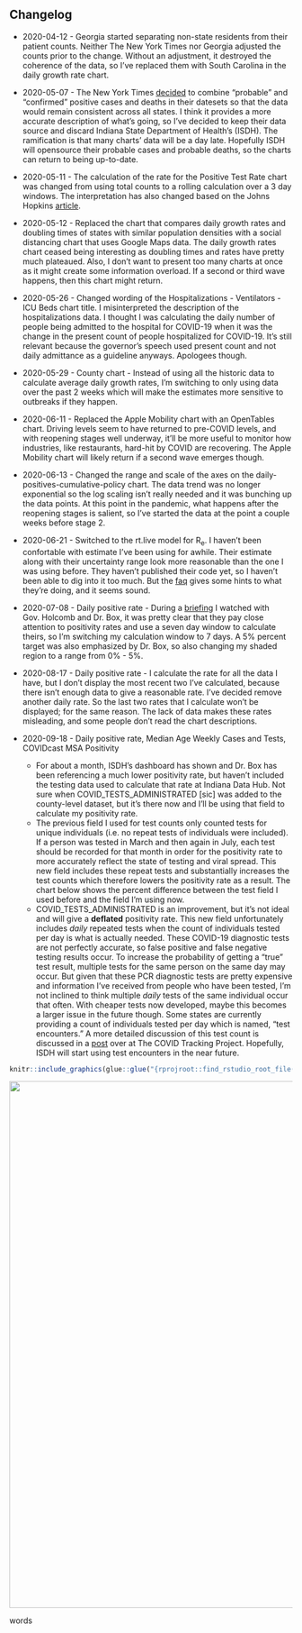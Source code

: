 
## Changelog

  - 2020-04-12 - Georgia started separating non-state residents from
    their patient counts. Neither The New York Times nor Georgia
    adjusted the counts prior to the change. Without an adjustment, it
    destroyed the coherence of the data, so I’ve replaced them with
    South Carolina in the daily growth rate chart.

  - 2020-05-07 - The New York Times
    [decided](https://github.com/nytimes/covid-19-data/blob/master/PROBABLE-CASES-NOTE.md)
    to combine “probable” and “confirmed” positive cases and deaths in
    their datesets so that the data would remain consistent across all
    states. I think it provides a more accurate description of what’s
    going, so I’ve decided to keep their data source and discard Indiana
    State Department of Health’s (ISDH). The ramification is that many
    charts’ data will be a day late. Hopefully ISDH will opensource
    their probable cases and probable deaths, so the charts can return
    to being up-to-date.  

  - 2020-05-11 - The calculation of the rate for the Positive Test Rate
    chart was changed from using total counts to a rolling calculation
    over a 3 day windows. The interpretation has also changed based on
    the Johns Hopkins
    [article](https://coronavirus.jhu.edu/testing/testing-positivity).  

  - 2020-05-12 - Replaced the chart that compares daily growth rates and
    doubling times of states with similar population densities with a
    social distancing chart that uses Google Maps data. The daily growth
    rates chart ceased being interesting as doubling times and rates
    have pretty much plateaued. Also, I don’t want to present too many
    charts at once as it might create some information overload. If a
    second or third wave happens, then this chart might return.  

  - 2020-05-26 - Changed wording of the Hospitalizations - Ventilators -
    ICU Beds chart title. I misinterpreted the description of the
    hospitalizations data. I thought I was calculating the daily number
    of people being admitted to the hospital for COVID-19 when it was
    the change in the present count of people hospitalized for COVID-19.
    It’s still relevant because the governor’s speech used present count
    and not daily admittance as a guideline anyways. Apologees though.  

  - 2020-05-29 - County chart - Instead of using all the historic data
    to calculate average daily growth rates, I’m switching to only using
    data over the past 2 weeks which will make the estimates more
    sensitive to outbreaks if they happen.  

  - 2020-06-11 - Replaced the Apple Mobility chart with an OpenTables
    chart. Driving levels seem to have returned to pre-COVID levels, and
    with reopening stages well underway, it’ll be more useful to monitor
    how industries, like restaurants, hard-hit by COVID are recovering.
    The Apple Mobility chart will likely return if a second wave emerges
    though.  

  - 2020-06-13 - Changed the range and scale of the axes on the
    daily-positives-cumulative-policy chart. The data trend was no
    longer exponential so the log scaling isn’t really needed and it was
    bunching up the data points. At this point in the pandemic, what
    happens after the reopening stages is salient, so I’ve started the
    data at the point a couple weeks before stage 2.  

  - 2020-06-21 - Switched to the rt.live model for R<sub>e</sub>. I
    haven’t been confortable with estimate I’ve been using for awhile.
    Their estimate along with their uncertainty range look more
    reasonable than the one I was using before. They haven’t published
    their code yet, so I haven’t been able to dig into it too much. But
    the [faq](https://rt.live/faq) gives some hints to what they’re
    doing, and it seems sound.  

  - 2020-07-08 - Daily positive rate - During a
    [briefing](https://twitter.com/i/broadcasts/1ypKdwaqLegxW) I watched
    with Gov. Holcomb and Dr. Box, it was pretty clear that they pay
    close attention to positivity rates and use a seven day window to
    calculate theirs, so I’m switching my calculation window to 7 days.
    A 5% percent target was also emphasized by Dr. Box, so also changing
    my shaded region to a range from 0% - 5%.  

  - 2020-08-17 - Daily positive rate - I calculate the rate for all the
    data I have, but I don’t display the most recent two I’ve
    calculated, because there isn’t enough data to give a reasonable
    rate. I’ve decided remove another daily rate. So the last two rates
    that I calculate won’t be displayed; for the same reason. The lack
    of data makes these rates misleading, and some people don’t read the
    chart descriptions.  

  - 2020-09-18 - Daily positive rate, Median Age Weekly Cases and Tests,
    COVIDcast MSA Positivity
    
      - For about a month, ISDH’s dashboard has shown and Dr. Box has
        been referencing a much lower positivity rate, but haven’t
        included the testing data used to calculate that rate at Indiana
        Data Hub. Not sure when COVID\_TESTS\_ADMINISTRATED \[sic\] was
        added to the county-level dataset, but it’s there now and I’ll
        be using that field to calculate my positivity rate.  
      - The previous field I used for test counts only counted tests for
        unique individuals (i.e. no repeat tests of individuals were
        included). If a person was tested in March and then again in
        July, each test should be recorded for that month in order for
        the positivity rate to more accurately reflect the state of
        testing and viral spread. This new field includes these repeat
        tests and substantially increases the test counts which
        therefore lowers the positivity rate as a result. The chart
        below shows the percent difference between the test field I used
        before and the field I’m using now.  
      - COVID\_TESTS\_ADMINISTRATED is an improvement, but it’s not
        ideal and will give a **deflated** positivity rate. This new
        field unfortunately includes *daily* repeated tests when the
        count of individuals tested per day is what is actually needed.
        These COVID-19 diagnostic tests are not perfectly accurate, so
        false positive and false negative testing results occur. To
        increase the probability of getting a “true” test result,
        multiple tests for the same person on the same day may occur.
        But given that these PCR diagnostic tests are pretty expensive
        and information I’ve received from people who have been tested,
        I’m not inclined to think multiple *daily* tests of the same
        individual occur that often. With cheaper tests now developed,
        maybe this becomes a larger issue in the future though. Some
        states are currently providing a count of individuals tested per
        day which is named, “test encounters.” A more detailed
        discussion of this test count is discussed in a
        [post](https://covidtracking.com/blog/counting-covid-19-tests)
        over at The COVID Tracking Project. Hopefully, ISDH will start
        using test encounters in the near future.

<!-- end list -->

``` r
knitr::include_graphics(glue::glue("{rprojroot::find_rstudio_root_file()}/plots/tests-adminvsind-percdiff.png"))
```

<img src="C:/Users/tbats/Documents/R/Projects/Indiana-COVID-19-Tracker/plots/tests-adminvsind-percdiff.png" width="935" />

words
